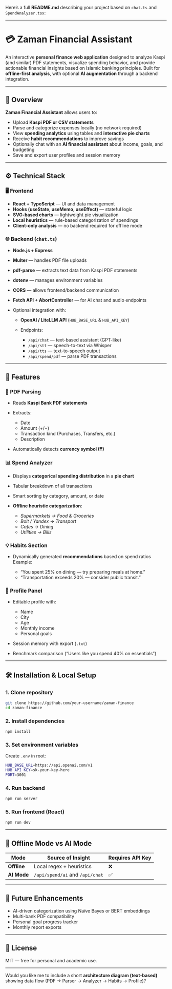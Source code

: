 Here’s a full **README.md** describing your project based on `chat.ts` and `SpendAnalyzer.tsx`:

---

# 💳 Zaman Financial Assistant

An interactive **personal finance web application** designed to analyze Kaspi (and similar) PDF statements, visualize spending behavior, and provide actionable financial insights based on Islamic banking principles.
Built for **offline-first analysis**, with optional **AI augmentation** through a backend integration.

---

## 🧠 Overview

**Zaman Financial Assistant** allows users to:

* Upload **Kaspi PDF or CSV statements**
* Parse and categorize expenses locally (no network required)
* View **spending analytics** using tables and **interactive pie charts**
* Receive **habit recommendations** to improve savings
* Optionally chat with an **AI financial assistant** about income, goals, and budgeting
* Save and export user profiles and session memory

---

## ⚙️ Technical Stack

### 🖥️ Frontend

* **React + TypeScript** — UI and data management
* **Hooks (useState, useMemo, useEffect)** — stateful logic
* **SVG-based charts** — lightweight pie visualization
* **Local heuristics** — rule-based categorization of spendings
* **Client-only analysis** — no backend required for offline mode

### 🌐 Backend (`chat.ts`)

* **Node.js + Express**
* **Multer** — handles PDF file uploads
* **pdf-parse** — extracts text data from Kaspi PDF statements
* **dotenv** — manages environment variables
* **CORS** — allows frontend/backend communication
* **Fetch API + AbortController** — for AI chat and audio endpoints
* Optional integration with:

    * **OpenAI / LiteLLM API** (`HUB_BASE_URL` & `HUB_API_KEY`)
    * Endpoints:

        * `/api/chat` — text-based assistant (GPT-like)
        * `/api/stt` — speech-to-text via Whisper
        * `/api/tts` — text-to-speech output
        * `/api/spend/pdf` — parse PDF transactions

---

## 🧩 Features

### 📂 PDF Parsing

* Reads **Kaspi Bank PDF statements**
* Extracts:

    * Date
    * Amount (+/−)
    * Transaction kind (Purchases, Transfers, etc.)
    * Description
* Automatically detects **currency symbol (₸)**

### 📊 Spend Analyzer

* Displays **categorical spending distribution** in a **pie chart**
* Tabular breakdown of all transactions
* Smart sorting by category, amount, or date
* **Offline heuristic categorization**:

    * *Supermarkets → Food & Groceries*
    * *Bolt / Yandex → Transport*
    * *Cafes → Dining*
    * *Utilities → Bills*

### 💡 Habits Section

* Dynamically generated **recommendations** based on spend ratios
  Example:

    * “You spent 25% on dining — try preparing meals at home.”
    * “Transportation exceeds 20% — consider public transit.”

### 🧭 Profile Panel

* Editable profile with:

    * Name
    * City
    * Age
    * Monthly income
    * Personal goals
* Session memory with export (`.txt`)
* Benchmark comparison (“Users like you spend 40% on essentials”)

---

## 🛠️ Installation & Local Setup

### 1. Clone repository

```bash
git clone https://github.com/your-username/zaman-finance
cd zaman-finance
```

### 2. Install dependencies

```bash
npm install
```

### 3. Set environment variables

Create `.env` in root:

```bash
HUB_BASE_URL=https://api.openai.com/v1
HUB_API_KEY=sk-your-key-here
PORT=3001
```

### 4. Run backend

```bash
npm run server
```

### 5. Run frontend (React)

```bash
npm run dev
```

---

## 🔐 Offline Mode vs AI Mode

| Mode        | Source of Insight               | Requires API Key |
| ----------- | ------------------------------- | ---------------- |
| **Offline** | Local regex + heuristics        | ❌                |
| **AI Mode** | `/api/spend/ai` and `/api/chat` | ✅                |

---

## 🧩 Future Enhancements

* AI-driven categorization using Naïve Bayes or BERT embeddings
* Multi-bank PDF compatibility
* Personal goal progress tracker
* Monthly report exports

---

## 🧾 License

MIT — free for personal and academic use.

---

Would you like me to include a short **architecture diagram (text-based)** showing data flow (PDF → Parser → Analyzer → Habits → Profile)?
